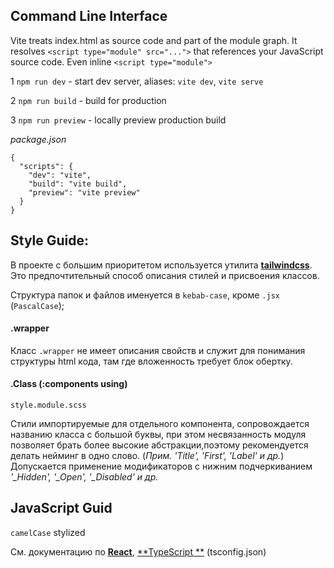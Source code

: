 ## Command Line Interface


Vite treats index.html as source code and part of the module graph. It resolves `<script type="module" src="...">` that references your JavaScript source code. Even inline `<script type="module">`

1 `npm run dev` - start dev server, aliases: `vite dev`, `vite serve`

2 `npm run build` - build for production 

3 `npm run preview` - locally preview production build


_package.json_

```
{
  "scripts": {
    "dev": "vite",
    "build": "vite build",
    "preview": "vite preview"
  }
}
```

## Style Guide:

В проекте с большим приоритетом используется утилита [**tailwindcss**](https://tailwindcss.com/).
Это предпочтительный способ описания стилей и присвоения классов.

Структура папок и файлов именуется в `kebab-case`, кроме `.jsx` (`PascalCase`);

#### .wrapper

Класс `.wrapper` не имеет описания свойств и служит для понимания структуры html кода, там где вложенность требует блок
обертку.

#### .Class (:components using)

`style.module.scss`

Стили импортируемые для отдельного компонента, сопровождается названию класса с большой буквы, при этом несвязанность модуля позволяет
брать более высокие абстракции,поэтому рекомендуется делать нейминг в одно слово. (_Прим. 'Title', 'First', 'Label' и др._)
Допускается применение модификаторов с нижним подчеркиванием _'\_Hidden', '\_Open', '\_Disabled' и др._

## JavaScript Guid

`camelCase` stylized

См. документацию по [**React**](https://reactjs.org/docs/getting-started.html), [**TypeScript
**](https://www.typescriptlang.org/docs/) (tsconfig.json)